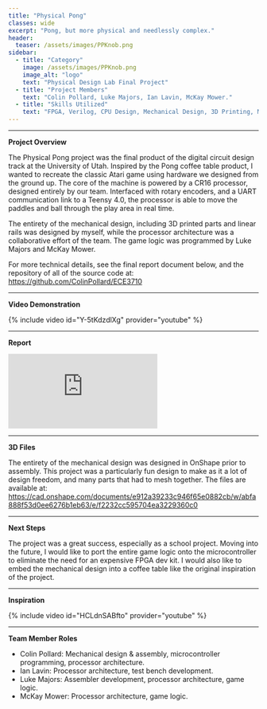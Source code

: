 ```yaml
---
title: "Physical Pong"
classes: wide
excerpt: "Pong, but more physical and needlessly complex."
header:
  teaser: /assets/images/PPKnob.png
sidebar:
  - title: "Category"
    image: /assets/images/PPKnob.png
    image_alt: "logo"
    text: "Physical Design Lab Final Project"
  - title: "Project Members"
    text: "Colin Pollard, Luke Majors, Ian Lavin, McKay Mower."
  - title: "Skills Utilized"
    text: "FPGA, Verilog, CPU Design, Mechanical Design, 3D Printing, MCU"
---
```


---

**Project Overview**

The Physical Pong project was the final product of the digital circuit design track at the University of Utah. Inspired by the Pong coffee table product, I wanted to recreate the classic Atari game using hardware we designed from the ground up.
The core of the machine is powered by a CR16 processor, designed entirely by our team. Interfaced with rotary encoders, and a UART communication link to a Teensy 4.0, the processor is able to move the paddles and ball through the play area in real time. 

The entirety of the mechanical design, including 3D printed parts and linear rails was designed by myself, while the processor architecture was a collaborative effort of the team. The game logic was programmed by Luke Majors and McKay Mower.

For more technical details, see the final report document below, and the repository of all of the source code at: <https://github.com/ColinPollard/ECE3710>

---

**Video Demonstration**

{% include video id="Y-5tKdzdlXg" provider="youtube" %}

---

**Report**

<embed src="https://colinpollard.github.io/assets/documents/PhysicalPongReport.pdf" type="application/pdf" />

---

**3D Files**

The entirety of the mechanical design was designed in OnShape prior to assembly. This project was a particularly fun design to make as it a lot of design freedom, and many parts that had to mesh together. The files are available at: <https://cad.onshape.com/documents/e912a39233c946f65e0882cb/w/abfa888f53d0ee6276b1eb63/e/f2232cc595704ea3229360c0>

---

**Next Steps**

The project was a great success, especially as a school project. Moving into the future, I would like to port the entire game logic onto the microcontroller to eliminate the need for an expensive FPGA dev kit. I would also like to embed the mechanical design into a coffee table like the original inspiration of the project.

---

**Inspiration**

{% include video id="HCLdnSABfto" provider="youtube" %}

---

**Team Member Roles**

- Colin Pollard: Mechanical design & assembly, microcontroller programming, processor architecture.
- Ian Lavin: Processor architecture, test bench development.
- Luke Majors: Assembler development, processor architecture, game logic.
- McKay Mower: Processor architecture, game logic.
